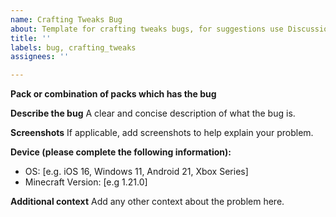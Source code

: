 ```yaml
---
name: Crafting Tweaks Bug
about: Template for crafting tweaks bugs, for suggestions use Discussions
title: ''
labels: bug, crafting_tweaks
assignees: ''

---
```


**Pack or combination of packs which has the bug**

**Describe the bug**
A clear and concise description of what the bug is.

**Screenshots**
If applicable, add screenshots to help explain your problem.

**Device (please complete the following information):**
 - OS: [e.g. iOS 16, Windows 11, Android 21, Xbox Series]
 - Minecraft Version: [e.g 1.21.0]

**Additional context**
Add any other context about the problem here.
